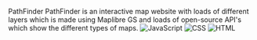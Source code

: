 PathFinder
PathFinder is an interactive map website with loads of different layers which is made using Maplibre GS and loads of open-source API's which show the different types of maps.
![JavaScript](https://img.shields.io/badge/JavaScript-50%25-yellow)
![CSS](https://img.shields.io/badge/CSS-26%25-blueviolet)
![HTML](https://img.shields.io/badge/HTML-24%25-orange)
